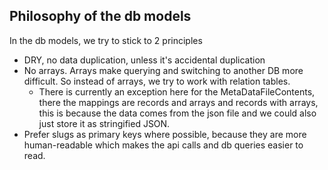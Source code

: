 ## Philosophy of the db models

In the db models, we try to stick to 2 principles

- DRY, no data duplication, unless it's accidental duplication
- No arrays. Arrays make querying and switching to another DB more difficult. So instead of arrays, we try to work with
  relation tables.
    - There is currently an exception here for the MetaDataFileContents, there the mappings are records and arrays and
      records with arrays, this is because the data comes from the json file and we could also just store it as
      stringified JSON.
- Prefer slugs as primary keys where possible, because they are more human-readable which makes the api calls and db
  queries easier to read.
